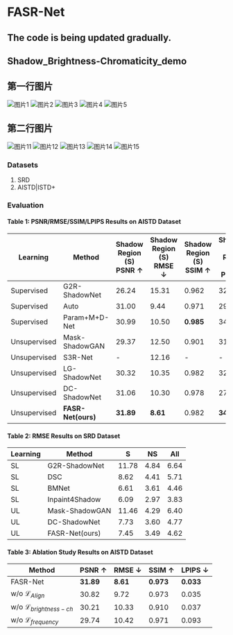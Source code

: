 # FASR-Net 

## The code is being updated gradually.

## Shadow_Brightness-Chromaticity_demo

## 第一行图片
![图片1](Shadow_Brightness-Chromaticity_demo/1.jpg)
![图片2](Shadow_Brightness-Chromaticity_demo/2.png)
![图片3](Shadow_Brightness-Chromaticity_demo/3.png)
![图片4](Shadow_Brightness-Chromaticity_demo/4.jpg)
![图片5](Shadow_Brightness-Chromaticity_demo/5.png)

## 第二行图片
![图片11](Shadow_Brightness-Chromaticity_demo/11.jpg)
![图片12](Shadow_Brightness-Chromaticity_demo/12.png)
![图片13](Shadow_Brightness-Chromaticity_demo/13.png)
![图片14](Shadow_Brightness-Chromaticity_demo/14.jpg)
![图片15](Shadow_Brightness-Chromaticity_demo/15.jpg)

### Datasets

1. SRD 
2. AISTD|ISTD+ 

### Evaluation

#### Table 1: PSNR/RMSE/SSIM/LPIPS Results on AISTD Dataset
| Learning | Method | Shadow Region (S) PSNR $\uparrow$ | Shadow Region (S) RMSE $\downarrow$ | Shadow Region (S) SSIM $\uparrow$ | Shadow-Free Region (NS) PSNR $\uparrow$ | Shadow-Free Region (NS) RMSE $\downarrow$ | Shadow-Free Region (NS) SSIM $\uparrow$ | All Image PSNR $\uparrow$ | All Image RMSE $\downarrow$ | All Image SSIM $\uparrow$ | All Image LPIPS $\downarrow$ |
| --- | --- | --- | --- | --- | --- | --- | --- | --- | --- | --- | --- |
| Supervised | G2R-ShadowNet | 26.24 | 15.31 | 0.962 | 32.46 | 3.43 | 0.946 | 22.58 | 5.30 | 0.876 | 0.140 |
| Supervised | Auto | 31.00 | 9.44 | 0.971 | 29.32 | 4.37 | 0.841 | 24.14 | 5.17 | 0.768 | 0.174 |
| Supervised | Param+M+D-Net | 30.99 | 10.50 | **0.985** | 34.50 | 3.74 | 0.976 | 26.58 | 4.81 | **0.942** | 0.062 |
| Unsupervised | Mask-ShadowGAN | 29.37 | 12.50 | 0.901 | 31.65 | 4.00 | 0.943 | 24.57 | 5.30 | 0.915 | 0.095 |
| Unsupervised | S3R-Net | - | 12.16 | - | - | 6.38 | - | - | 7.12 | - | - |
| Unsupervised | LG-ShadowNet | 30.32 | 10.35 | 0.982 | 32.53 | 4.03 | 0.973 | 25.53 | 5.03 | 0.928 | 0.103 |
| Unsupervised | DC-ShadowNet | 31.06 | 10.30 | 0.978 | 27.03 | 3.50 | 0.971 | 25.03 | 4.60 | 0.921 | 0.170 |
| Unsupervised | **FASR-Net(ours)** | **31.89** | **8.61** | 0.982 | **34.57** | **2.84** | **0.978** | **27.58** | **3.75** | 0.934 | **0.055** | 
#### Table 2: RMSE Results on SRD Dataset
| Learning | Method | S | NS | All |
| --- | --- | --- | --- | --- |
| SL | G2R-ShadowNet | 11.78 | 4.84 | 6.64 |
| SL | DSC | 8.62 | 4.41 | 5.71 |
| SL | BMNet | 6.61 | 3.61 | 4.46 |
| SL | Inpaint4Shadow | 6.09 | 2.97 | 3.83 |
| UL | Mask-ShadowGAN | 11.46 | 4.29 | 6.40 |
| UL | DC-ShadowNet | 7.73 | 3.60 | 4.77 |
| UL | FASR-Net(ours) | 7.45 | 3.49 | 4.62 |

#### Table 3: Ablation Study Results on AISTD Dataset
| Method | PSNR $\uparrow$ | RMSE $\downarrow$ | SSIM $\uparrow$ | LPIPS $\downarrow$ |
| --- | --- | --- | --- | --- |
| FASR-Net | **31.89** | **8.61** | **0.973** | **0.033** |
| w/o $\mathcal{L}_{Align}$ | 30.82 | 9.72 | 0.973 | 0.035 |
| w/o $\mathcal{L}_{brightness-ch}$ | 30.21 | 10.33 | 0.910 | 0.037 |
| w/o $\mathcal{L}_{frequency}$ | 29.74 | 10.42 | 0.971 | 0.093 |
